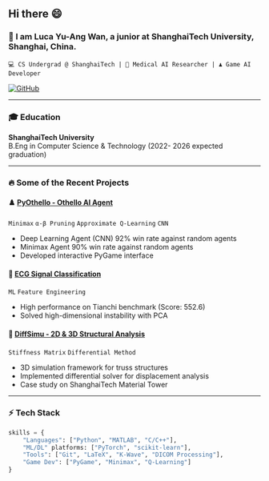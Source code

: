 ## Hi there 😄

<!--
**22222Van/22222Van** is a ✨ _special_ ✨ repository because its `README.md` (this file) appears on your GitHub profile.

Here are some ideas to get you started:

- 🔭 I’m currently working on ...
- 🌱 I’m currently learning ...
- 👯 I’m looking to collaborate on ...
- 🤔 I’m looking for help with ...
- 💬 Ask me about ...
- 📫 How to reach me: ...
- 😄 Pronouns: ...
- ⚡ Fun fact: ...
-->

### 🚀 I am Luca Yu-Ang Wan, a junior at ShanghaiTech University, Shanghai, China.

`💻 CS Undergrad @ ShanghaiTech | 🧠 Medical AI Researcher | ♟️ Game AI Developer`

<p align="left">
<!--   <a href="mailto:2424178990@qq.com"><img src="https://img.shields.io/badge/Email-2424178990@qq.com-red?style=flat&logo=gmail" alt="Email"/></a> -->
  <a href="https://github.com/22222Van"><img src="https://img.shields.io/badge/GitHub-22222Van-blue?style=flat&logo=github" alt="GitHub"/></a>
</p>

---

### 🎓 Education
**ShanghaiTech University**  
B.Eng in Computer Science & Technology (2022- 2026 expected graduation)  

---

### 🔥 Some of the Recent Projects

#### ♟️ [PyOthello - Othello AI Agent](https://github.com/22222Van/python_othello-AI)
`Minimax` `α-β Pruning` `Approximate Q-Learning` `CNN`
- Deep Learning Agent (CNN) 92% win rate against random agents
- Minimax Agent 90% win rate against random agents
- Developed interactive PyGame interface

#### 💓 [ECG Signal Classification](https://github.com/qmrj/Heartbeat-IML)
`ML` `Feature Engineering`  
- High performance on Tianchi benchmark (Score: 552.6)
- Solved high-dimensional instability with PCA

#### 🏯 [DiffSimu - 2D & 3D Structural Analysis](https://github.com/22222Van/DiffSimu)
`Stiffness Matrix` `Differential Method`
- 3D simulation framework for truss structures
- Implemented differential solver for displacement analysis
- Case study on ShanghaiTech Material Tower
---

### ⚡ Tech Stack

```python
skills = {
    "Languages": ["Python", "MATLAB", "C/C++"],
    "ML/DL" platforms: ["PyTorch", "scikit-learn"],
    "Tools": ["Git", "LaTeX", "K-Wave", "DICOM Processing"],
    "Game Dev": ["PyGame", "Minimax", "Q-Learning"]
}
